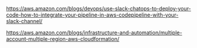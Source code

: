 
https://aws.amazon.com/blogs/devops/use-slack-chatops-to-deploy-your-code-how-to-integrate-your-pipeline-in-aws-codepipeline-with-your-slack-channel/

https://aws.amazon.com/blogs/infrastructure-and-automation/multiple-account-multiple-region-aws-cloudformation/


